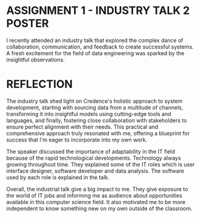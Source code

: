 # ASSIGNMENT 1 - INDUSTRY TALK 2 POSTER
I recently attended an industry talk that explored the complex dance of collaboration, communication, and feedback to create successful systems. A fresh excitement for the field of data engineering was sparked by the insightful observations.

# REFLECTION
The industry talk shed light on Credence's holistic approach to system development, starting with sourcing data from a multitude of channels, transforming it into insightful models using cutting-edge tools and languages, and finally, fostering close collaboration with stakeholders to ensure perfect alignment with their needs. This practical and comprehensive approach truly resonated with me, offering a blueprint for success that I'm eager to incorporate into my own work.

The speaker discussed the importance of adaptability in the IT field because of the rapid technological developments. Technology always growing throughout time. They explained some of the IT roles which is user interface designer, software developer and data analysis. The software used by each role is explained in the talk.

Overall, the industrial talk give a big impact to me. They give exposure to the world of IT jobs and informing me as audience about opportunities available in this computer science field. It also motivated me to be more independent to know something new on my own outside of the classroom.
